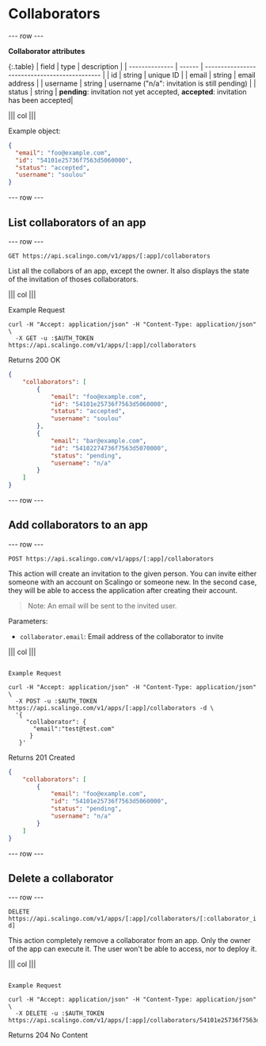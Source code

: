 # Collaborators

--- row ---

**Collaborator attributes**

{:.table}
| field          | type   | description                                   |
| -------------- | ------ | --------------------------------------------- |
| id             | string | unique ID                                     |
| email          | string | email address                                 |
| username       | string | username ("n/a": invitation is still pending) |
| status         | string | __pending__: invitation not yet accepted, __accepted__: invitation has been accepted| 

||| col |||

Example object:

```json
{
  "email": "foo@example.com",
  "id": "54101e25736f7563d5060000",
  "status": "accepted",
  "username": "soulou"
}
```

--- row ---

## List collaborators of an app

--- row ---

`GET https://api.scalingo.com/v1/apps/[:app]/collaborators`

List all the collabors of an app, except the owner. It also displays
the state of the invitation of thoses collaborators.

||| col |||

Example Request

```shell
curl -H "Accept: application/json" -H "Content-Type: application/json" \
  -X GET -u :$AUTH_TOKEN https://api.scalingo.com/v1/apps/[:app]/collaborators
```

Returns 200 OK

```json
{
    "collaborators": [
        {
            "email": "foo@example.com",
            "id": "54101e25736f7563d5060000",
            "status": "accepted",
            "username": "soulou"
        },
        {
            "email": "bar@example.com",
            "id": "54102274736f7563d5070000",
            "status": "pending",
            "username": "n/a"
        }
    ]
}
```

--- row ---

## Add collaborators to an app

--- row ---

`POST https://api.scalingo.com/v1/apps/[:app]/collaborators`

This action will create an invitation to the given person. You can invite
either someone with an account on Scalingo or someone new. In the second case,
they will be able to access the application after creating their account.

> Note: An email will be sent to the invited user.

Parameters:

* `collaborator.email`: Email address of the collaborator to invite

||| col |||

```shell

Example Request

curl -H "Accept: application/json" -H "Content-Type: application/json" \
  -X POST -u :$AUTH_TOKEN https://api.scalingo.com/v1/apps/[:app]/collaborators -d \
  '{
     "collaborator": {
       "email":"test@test.com"
      }
   }' 
```

Returns 201 Created

```json
{
    "collaborators": [
        {
            "email": "foo@example.com",
            "id": "54101e25736f7563d5060000",
            "status": "pending",
            "username": "n/a"
        }
    ]
}
```

--- row ---

## Delete a collaborator

--- row ---

`DELETE https://api.scalingo.com/v1/apps/[:app]/collaborators/[:collaborator_id]`

This action completely remove a collaborator from an app. Only the owner of the
app can execute it. The user won't be able to access, nor to deploy it.

||| col |||

```shell

Example Request

curl -H "Accept: application/json" -H "Content-Type: application/json" \
  -X DELETE -u :$AUTH_TOKEN https://api.scalingo.com/v1/apps/[:app]/collaborators/54101e25736f7563d5060000
```

Returns 204 No Content
